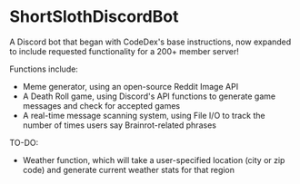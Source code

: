 # ShortSlothDiscordBot
A Discord bot that began with CodeDex's base instructions, now expanded to include requested functionality for a 200+ member server!

Functions include:
- Meme generator, using an open-source Reddit Image API
- A Death Roll game, using Discord's API functions to generate game messages and check for accepted games
- A real-time message scanning system, using File I/O to track the number of times users say Brainrot-related phrases

TO-DO:
- Weather function, which will take a user-specified location (city or zip code) and generate current weather stats for that region
